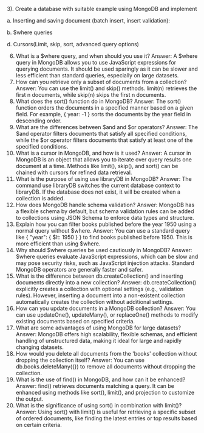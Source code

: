 3). Create a database with suitable example using MongoDB and implement

 a. Inserting and saving document (batch insert, insert validation):
 
 b. $where queries
 
 d. Cursors(Limit, skip, sort, advanced query options) 

 6. What is a $where query, and when should you use it?
Answer: A $where query in MongoDB allows you to use JavaScript expressions for querying documents. It should be used sparingly as it can be slower and less efficient than standard queries, especially on large datasets.
7. How can you retrieve only a subset of documents from a collection?
Answer: You can use the limit() and skip() methods. limit(n) retrieves the first n documents, while skip(n) skips the first n documents.
8. What does the sort() function do in MongoDB?
Answer: The sort() function orders the documents in a specified manner based on a given field. For example, { year: -1 } sorts the documents by the year field in descending order.
9. What are the differences between $and and $or operators?
Answer: The $and operator filters documents that satisfy all specified conditions, while the $or operator filters documents that satisfy at least one of the specified conditions.
10. What is a cursor in MongoDB, and how is it used?
Answer: A cursor in MongoDB is an object that allows you to iterate over query results one document at a time. Methods like limit(), skip(), and sort() can be chained with cursors for refined data retrieval.
11. What is the purpose of using use libraryDB in MongoDB?
Answer: The command use libraryDB switches the current database context to libraryDB. If the database does not exist, it will be created when a collection is added.
12. How does MongoDB handle schema validation?
Answer: MongoDB has a flexible schema by default, but schema validation rules can be added to collections using JSON Schema to enforce data types and structure.
13. Explain how you can filter books published before the year 1950 using a normal query without $where.
Answer: You can use a standard query like { "year": { $lt: 1950 } } to find books published before 1950. This is more efficient than using $where.
14. Why should $where queries be used cautiously in MongoDB?
Answer: $where queries evaluate JavaScript expressions, which can be slow and may pose security risks, such as JavaScript injection attacks. Standard MongoDB operators are generally faster and safer.
15. What is the difference between db.createCollection() and inserting documents directly into a new collection?
Answer: db.createCollection() explicitly creates a collection with optional settings (e.g., validation rules). However, inserting a document into a non-existent collection automatically creates the collection without additional settings.
16. How can you update documents in a MongoDB collection?
Answer: You can use updateOne(), updateMany(), or replaceOne() methods to modify existing documents based on specified criteria.
17. What are some advantages of using MongoDB for large datasets?
Answer: MongoDB offers high scalability, flexible schemas, and efficient handling of unstructured data, making it ideal for large and rapidly changing datasets.
18. How would you delete all documents from the 'books' collection without dropping the collection itself?
Answer: You can use db.books.deleteMany({}) to remove all documents without dropping the collection.
19. What is the use of find() in MongoDB, and how can it be enhanced?
Answer: find() retrieves documents matching a query. It can be enhanced using methods like sort(), limit(), and projection to customize the output.
20. What is the significance of using sort() in combination with limit()?
Answer: Using sort() with limit() is useful for retrieving a specific subset of ordered documents, like finding the latest entries or top results based on certain criteria.
